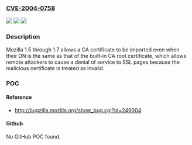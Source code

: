 ### [CVE-2004-0758](https://cve.mitre.org/cgi-bin/cvename.cgi?name=CVE-2004-0758)
![](https://img.shields.io/static/v1?label=Product&message=n%2Fa&color=blue)
![](https://img.shields.io/static/v1?label=Version&message=n%2Fa&color=blue)
![](https://img.shields.io/static/v1?label=Vulnerability&message=n%2Fa&color=brighgreen)

### Description

Mozilla 1.5 through 1.7 allows a CA certificate to be imported even when their DN is the same as that of the built-in CA root certificate, which allows remote attackers to cause a denial of service to SSL pages because the malicious certificate is treated as invalid.

### POC

#### Reference
- http://bugzilla.mozilla.org/show_bug.cgi?id=249004

#### Github
No GitHub POC found.

